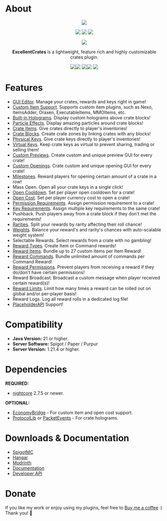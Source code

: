 # About
<div align="center">
  <img src="https://nightexpressdev.com/excellentcrates/header.png">

<a href="https://discord.gg/EwNFGsnGaW"><img src="https://img.shields.io/discord/903053383475277844?style=for-the-badge&label=Discord&color=%2333a8ff"></a>
<a href="https://ko-fi.com/nightexpress"><img src="https://img.shields.io/badge/donate-%E2%9D%A4%EF%B8%8F_to_support-dff33?style=for-the-badge"></a>
<a href="https://nightexpressdev.com/excellentcrates/"><img src="https://img.shields.io/badge/wiki-documentation-ff9c33?style=for-the-badge"></a>

  ![](https://repo.nightexpressdev.com/api/badge/latest/releases/su/nightexpress/excellentcrates/ExcellentCrates?color=40c14a&name=ExcellentCrates&prefix=v)

**ExcellentCrates** is a lightweight, feature rich and highly customizable crates plugin.

<img src="https://nightexpressdev.com/img/excellentcrates/crate_editor.gif"><img src="https://nightexpressdev.com/img/excellentcrates/gui_opening.gif">
<img src="https://nightexpressdev.com/img/excellentcrates/block_opening.gif"><img src="https://nightexpressdev.com/img/excellentcrates/promo_crate_preview.gif">
<img src="https://nightexpressdev.com/img/excellentcrates/selective_opening.gif">
</div>

# Features
- [GUI Editor](https://nightexpressdev.com/excellentcrates/editor-gui/). Manage your crates, rewards and keys right in game!
- [Custom Item Support](https://nightexpressdev.com/excellentcrates/hooks/custom-items/). Supports custom item plugins, such as Nexo, ItemsAdder, Oraxen, ExecutableItems, MMOItems, etc.
- [Built-in Holograms](https://nightexpressdev.com/excellentcrates/hooks/holograms/). Display custom holograms above crate blocks!
- [Particle Effects](https://nightexpressdev.com/excellentcrates/crates/placement#particle-effects). Display amazing particles around crate blocks!
- [Crate Items](https://nightexpressdev.com/excellentcrates/crates/appearance/). Give crates directly to player's inventories!
- [Crate Blocks](https://nightexpressdev.com/excellentcrates/crates/placement). Create crate zones by linking crates with any blocks!
- [Physical Keys](https://nightexpressdev.com/excellentcrates/keys/setup/). Give crate keys directly to player's inventories!
- [Virtual Keys](https://nightexpressdev.com/excellentcrates/keys/virtual-keys/). Keep crate keys as virtual to prevent sharing, trading or selling them!
- [Custom Previews](https://nightexpressdev.com/excellentcrates/crates/previews/). Create custom and unique preview GUI for every crate!
- [Custom Openings](https://nightexpressdev.com/excellentcrates/crates/openings/). Crate custom and unique opening GUI for every crate!
- [Milestones](https://nightexpressdev.com/excellentcrates/crates/milestones/). Reward players for opening certain amount of a crate in a row!
- Mass Open. Open all your crate keys in a single click!
- [Open Cooldown](https://nightexpressdev.com/excellentcrates/crates/open-cooldown/). Set per player open cooldown for a crate!
- [Open Cost](https://nightexpressdev.com/excellentcrates/crates/open-cost/). Set per player currency cost to open a crate!
- [Permission Requirements](https://nightexpressdev.com/excellentcrates/crates/open-permission/). Assign permission requirement to a crate!
- [Key Requirements](https://nightexpressdev.com/excellentcrates/crates/key-requirements/). Assign multiple key requirements to the same crate!
- Pushback. Push players away from a crate block if they don't met the requirements!
- [Rarities](https://nightexpressdev.com/excellentcrates/rewards/rarity-weights/). Split your rewards by rarity affecting their roll chance!
- [Weights](https://nightexpressdev.com/excellentcrates/rewards/rarity-weights/). Balance your reward's and rarity's chances with auto-scalable weight system!
- Selectable Rewards. Select rewards from a crate with no gambling!
- [Reward Types](https://nightexpressdev.com/excellentcrates/rewards/setup/). Create Item or Command rewards!
- [Reward Items](https://nightexpressdev.com/excellentcrates/rewards/setup#setup-item-reward). Bundle up to 27 custom items per Item Reward!
- [Reward Commands](https://nightexpressdev.com/excellentcrates/rewards/setup#setup-command-reward). Bundle unlimited amount of commands per Command Reward!
- [Reward Permissions](https://nightexpressdev.com/excellentcrates/rewards/permissions/). Prevent players from receiving a reward if they do/don't have certain permissions!
- Reward Broadcast. Broadcast a custom message when player received certain reward(s)!
- [Reward Limits](https://nightexpressdev.com/excellentcrates/rewards/roll-limits/). Limit how many times a reward can be rolled out on global and/or per-player basis!
- Reward Logs. Log all reward rolls in a dedicated log file!
- [PlaceholderAPI](https://nightexpressdev.com/excellentcrates/hooks/placeholder_api/) Support!

# Compatibility
- **Java Version:** 21 or higher.
- **Server Software:** Spigot / Paper / Purpur
- **Server Version:** 1.21.4 or higher.

# Dependencies
**REQUIRED:**
- [nightcore](https://nightexpressdev.com/nightcore/) 2.7.5 or newer.

**OPTIONAL:**
- [EconomyBridge](https://nightexpressdev.com/economy-bridge/) - For custom item and open cost support.
- [ProtocolLib](https://ci.dmulloy2.net/job/ProtocolLib/) or [PacketEvents](https://spigotmc.org/resources/80279/) - For crate holograms.

# Downloads & Documentation
- [SpigotMC](https://spigotmc.org/resources/48732/)
- [Hangar](https://hangar.papermc.io/NightExpress/ExcellentCrates)
- [Modrinth](https://modrinth.com/plugin/excellentcrates)
- [Documentation](https://nightexpressdev.com/excellentcrates/)
- [Developer API](https://nightexpressdev.com/excellentcrates/developer-api/)

# Donate
If you like my work or enjoy using my plugins, feel free to [Buy me a coffee](https://ko-fi.com/nightexpress) :) Thank you! 🧡